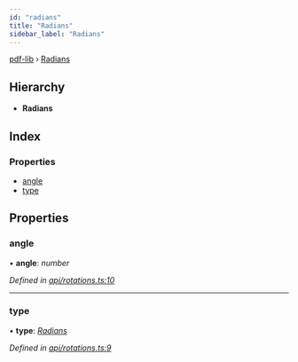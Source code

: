 ```yaml
---
id: "radians"
title: "Radians"
sidebar_label: "Radians"
---
```


[pdf-lib](../index.md) › [Radians](radians.md)

## Hierarchy

* **Radians**

## Index

### Properties

* [angle](radians.md#angle)
* [type](radians.md#type)

## Properties

###  angle

• **angle**: *number*

*Defined in [api/rotations.ts:10](https://github.com/Hopding/pdf-lib/blob/30d2aa2/src/api/rotations.ts#L10)*

___

###  type

• **type**: *[Radians](../enums/rotationtypes.md#radians)*

*Defined in [api/rotations.ts:9](https://github.com/Hopding/pdf-lib/blob/30d2aa2/src/api/rotations.ts#L9)*
